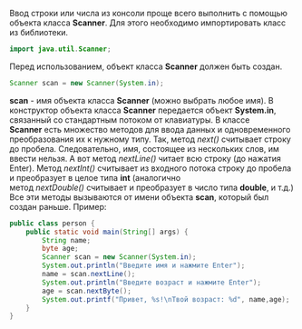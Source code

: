 Ввод строки или числа из консоли проще всего выполнить с помощью объекта класса **Scanner**.
Для этого необходимо импортировать класс из библиотеки.
```Java
import java.util.Scanner;
```
Перед использованием, объект класса **Scanner** должен быть создан.
```Java
Scanner scan = new Scanner(System.in);
```
**scan** - имя объекта класса **Scanner** (можно выбрать любое имя). В конструктор объекта класса **Scanner** передается объект **System.in**, связанный со стандартным потоком от клавиатуры.
В классе **Scanner** есть множество методов для ввода данных и одновременного преобразования их к нужному типу. Так, метод *next()* считывает строку до пробела. Следовательно, имя, состоящее из нескольких слов, им ввести нельзя. А вот метод *nextLine()* читает всю строку (до нажатия Enter).
Метод *nextInt()* считывает из входного потока строку до пробела и преобразует в целое типа **int** (аналогично метод *nextDouble()* считывает и преобразует в число типа **double**, и т.д.)
Все эти методы вызываются от имени объекта **scan**, который был создан раньше.
Пример:
```Java
public class person {  
    public static void main(String[] args) {  
        String name;  
        byte age;  
        Scanner scan = new Scanner(System.in);  
        System.out.println("Введите имя и нажмите Enter");  
        name = scan.nextLine();  
        System.out.println("Введите возраст и нажмите Enter");  
        age = scan.nextByte();  
        System.out.printf("Привет, %s!\nТвой возраст: %d", name,age);  
    }  
}
```
